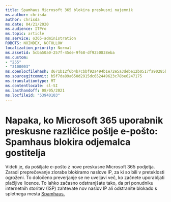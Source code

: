 ```yaml
---
title: Spamhaus Microsoft 365 blokira preskusni najemnik
ms.author: chrisda
author: chrisda
ms.date: 04/21/2020
ms.audience: ITPro
ms.topic: article
ms.service: o365-administration
ROBOTS: NOINDEX, NOFOLLOW
localization_priority: Normal
ms.assetid: 5cba50a0-257f-45de-9f68-df9250838eba
ms.custom:
- "255"
- "3100003"
ms.openlocfilehash: d671b12f6b4b7cbbf92a494b1e72e5a3debe12b0517fa90285b1d4664d5486a4
ms.sourcegitcommit: b5f7da89a650d2915dc652449623c78be6247175
ms.translationtype: MT
ms.contentlocale: sl-SI
ms.lasthandoff: 08/05/2021
ms.locfileid: "53940103"
---
```

# <a name="error-when-a-microsoft-365-trial-user-sends-email-client-host-blocked-using-spamhaus"></a>Napaka, ko Microsoft 365 uporabnik preskusne različice pošlje e-pošto: Spamhaus blokira odjemalca gostitelja

Videti je, da pošiljate e-pošto z nove preskusne Microsoft 365 podjetja. Zaradi preprečevanje zlorabe blokiramo naslove IP, za ki so bili v preteklosti ogroženi. To določeno preverjanje se ne uveljavi več, ko začnete uporabljati plačljive licence. To lahko začasno odstranjšate tako, da pri ponudniku internetnih storitev (ISP) zahtevate nov naslov IP ali odstranite blokado s spletnega mesta [Spamhaus.](https://go.microsoft.com/fwlink/p/?linkid=123245)
